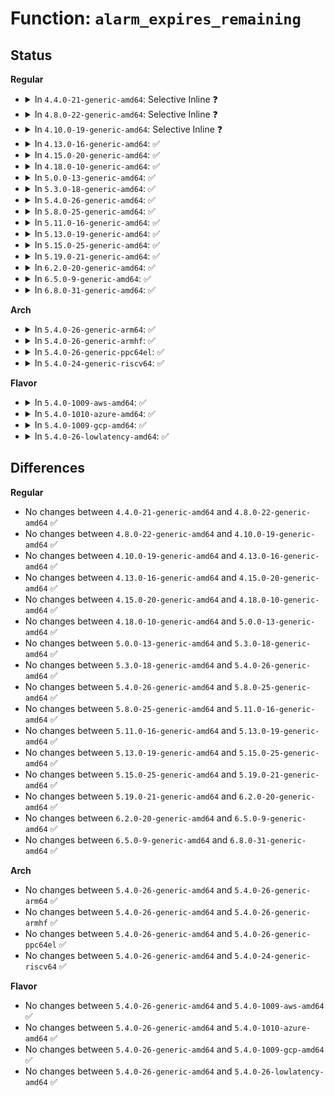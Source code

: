 # Function: <code>alarm_expires_remaining</code>

## Status
<b>Regular</b>
<ul>
<li>
<details>
<summary>In <code>4.4.0-21-generic-amd64</code>: Selective Inline ❓</summary>

```c
ktime_t alarm_expires_remaining(const struct alarm * alarm)
```

```json
{
  "name": "alarm_expires_remaining",
  "collision_type": "Unique Global",
  "inline_type": "Selective",
  "funcs": [
    {
      "addr": 18446744071579871328,
      "name": "alarm_expires_remaining",
      "external": true,
      "loc": "kernel/time/alarmtimer.c:202",
      "file": "kernel/time/alarmtimer.c",
      "inline": "not declared, inlined",
      "caller_inline": [
        "kernel/time/alarmtimer.c:alarm_timer_get"
      ],
      "caller_func": [
        "fs/timerfd.c:timerfd_get_remaining",
        "drivers/power/charger-manager.c:cm_suspend_complete"
      ]
    }
  ],
  "symbols": [
    {
      "addr": 18446744071579871328,
      "name": "alarm_expires_remaining",
      "section": ".text",
      "bind": "STB_GLOBAL",
      "size": 40
    }
  ]
}
```
</details>
</li>
<li>
<details>
<summary>In <code>4.8.0-22-generic-amd64</code>: Selective Inline ❓</summary>

```c
ktime_t alarm_expires_remaining(const struct alarm * alarm)
```

```json
{
  "name": "alarm_expires_remaining",
  "collision_type": "Unique Global",
  "inline_type": "Selective",
  "funcs": [
    {
      "addr": 18446744071579901950,
      "name": "alarm_expires_remaining",
      "external": true,
      "loc": "kernel/time/alarmtimer.c:201",
      "file": "kernel/time/alarmtimer.c",
      "inline": "not declared, inlined",
      "caller_inline": [
        "kernel/time/alarmtimer.c:alarm_timer_get"
      ],
      "caller_func": [
        "fs/timerfd.c:timerfd_get_remaining",
        "drivers/power/charger-manager.c:cm_suspend_complete"
      ]
    }
  ],
  "symbols": [
    {
      "addr": 18446744071579900624,
      "name": "alarm_expires_remaining",
      "section": ".text",
      "bind": "STB_GLOBAL",
      "size": 40
    }
  ]
}
```
</details>
</li>
<li>
<details>
<summary>In <code>4.10.0-19-generic-amd64</code>: Selective Inline ❓</summary>

```c
ktime_t alarm_expires_remaining(const struct alarm * alarm)
```

```json
{
  "name": "alarm_expires_remaining",
  "collision_type": "Unique Global",
  "inline_type": "Selective",
  "funcs": [
    {
      "addr": 18446744071579912222,
      "name": "alarm_expires_remaining",
      "external": true,
      "loc": "kernel/time/alarmtimer.c:207",
      "file": "kernel/time/alarmtimer.c",
      "inline": "not declared, inlined",
      "caller_inline": [
        "kernel/time/alarmtimer.c:alarm_timer_get"
      ],
      "caller_func": [
        "fs/timerfd.c:timerfd_get_remaining",
        "drivers/power/supply/charger-manager.c:cm_suspend_complete"
      ]
    }
  ],
  "symbols": [
    {
      "addr": 18446744071579909680,
      "name": "alarm_expires_remaining",
      "section": ".text",
      "bind": "STB_GLOBAL",
      "size": 40
    }
  ]
}
```
</details>
</li>
<li>
<details>
<summary>In <code>4.13.0-16-generic-amd64</code>: ✅</summary>

```c
ktime_t alarm_expires_remaining(const struct alarm * alarm)
```

```json
{
  "name": "alarm_expires_remaining",
  "collision_type": "Unique Global",
  "inline_type": "No",
  "funcs": [
    {
      "addr": 18446744071579918144,
      "name": "alarm_expires_remaining",
      "external": true,
      "loc": "kernel/time/alarmtimer.c:214",
      "file": "kernel/time/alarmtimer.c",
      "inline": "seen, unknown",
      "caller_inline": [],
      "caller_func": [
        "fs/timerfd.c:timerfd_get_remaining",
        "drivers/power/supply/charger-manager.c:cm_suspend_complete"
      ]
    }
  ],
  "symbols": [
    {
      "addr": 18446744071579918144,
      "name": "alarm_expires_remaining",
      "section": ".text",
      "bind": "STB_GLOBAL",
      "size": 37
    }
  ]
}
```
</details>
</li>
<li>
<details>
<summary>In <code>4.15.0-20-generic-amd64</code>: ✅</summary>

```c
ktime_t alarm_expires_remaining(const struct alarm * alarm)
```

```json
{
  "name": "alarm_expires_remaining",
  "collision_type": "Unique Global",
  "inline_type": "No",
  "funcs": [
    {
      "addr": 18446744071579963328,
      "name": "alarm_expires_remaining",
      "external": true,
      "loc": "kernel/time/alarmtimer.c:228",
      "file": "kernel/time/alarmtimer.c",
      "inline": "seen, unknown",
      "caller_inline": [],
      "caller_func": [
        "fs/timerfd.c:timerfd_get_remaining",
        "drivers/power/supply/charger-manager.c:cm_suspend_complete"
      ]
    }
  ],
  "symbols": [
    {
      "addr": 18446744071579963328,
      "name": "alarm_expires_remaining",
      "section": ".text",
      "bind": "STB_GLOBAL",
      "size": 43
    }
  ]
}
```
</details>
</li>
<li>
<details>
<summary>In <code>4.18.0-10-generic-amd64</code>: ✅</summary>

```c
ktime_t alarm_expires_remaining(const struct alarm * alarm)
```

```json
{
  "name": "alarm_expires_remaining",
  "collision_type": "Unique Global",
  "inline_type": "No",
  "funcs": [
    {
      "addr": 18446744071580010944,
      "name": "alarm_expires_remaining",
      "external": true,
      "loc": "kernel/time/alarmtimer.c:228",
      "file": "kernel/time/alarmtimer.c",
      "inline": "seen, unknown",
      "caller_inline": [],
      "caller_func": [
        "fs/timerfd.c:timerfd_get_remaining",
        "drivers/power/supply/charger-manager.c:cm_suspend_complete"
      ]
    }
  ],
  "symbols": [
    {
      "addr": 18446744071580010944,
      "name": "alarm_expires_remaining",
      "section": ".text",
      "bind": "STB_GLOBAL",
      "size": 43
    }
  ]
}
```
</details>
</li>
<li>
<details>
<summary>In <code>5.0.0-13-generic-amd64</code>: ✅</summary>

```c
ktime_t alarm_expires_remaining(const struct alarm * alarm)
```

```json
{
  "name": "alarm_expires_remaining",
  "collision_type": "Unique Global",
  "inline_type": "No",
  "funcs": [
    {
      "addr": 18446744071580057968,
      "name": "alarm_expires_remaining",
      "external": true,
      "loc": "kernel/time/alarmtimer.c:225",
      "file": "kernel/time/alarmtimer.c",
      "inline": "seen, unknown",
      "caller_inline": [],
      "caller_func": [
        "fs/timerfd.c:timerfd_get_remaining",
        "drivers/power/supply/charger-manager.c:cm_suspend_complete"
      ]
    }
  ],
  "symbols": [
    {
      "addr": 18446744071580057968,
      "name": "alarm_expires_remaining",
      "section": ".text",
      "bind": "STB_GLOBAL",
      "size": 43
    }
  ]
}
```
</details>
</li>
<li>
<details>
<summary>In <code>5.3.0-18-generic-amd64</code>: ✅</summary>

```c
ktime_t alarm_expires_remaining(const struct alarm * alarm)
```

```json
{
  "name": "alarm_expires_remaining",
  "collision_type": "Unique Global",
  "inline_type": "No",
  "funcs": [
    {
      "addr": 18446744071580101552,
      "name": "alarm_expires_remaining",
      "external": true,
      "loc": "kernel/time/alarmtimer.c:225",
      "file": "kernel/time/alarmtimer.c",
      "inline": "seen, unknown",
      "caller_inline": [],
      "caller_func": [
        "fs/timerfd.c:timerfd_get_remaining",
        "drivers/power/supply/charger-manager.c:cm_suspend_complete"
      ]
    }
  ],
  "symbols": [
    {
      "addr": 18446744071580101552,
      "name": "alarm_expires_remaining",
      "section": ".text",
      "bind": "STB_GLOBAL",
      "size": 43
    }
  ]
}
```
</details>
</li>
<li>
<details>
<summary>In <code>5.4.0-26-generic-amd64</code>: ✅</summary>

```c
ktime_t alarm_expires_remaining(const struct alarm * alarm)
```

```json
{
  "name": "alarm_expires_remaining",
  "collision_type": "Unique Global",
  "inline_type": "No",
  "funcs": [
    {
      "addr": 18446744071580150528,
      "name": "alarm_expires_remaining",
      "external": true,
      "loc": "kernel/time/alarmtimer.c:234",
      "file": "kernel/time/alarmtimer.c",
      "inline": "seen, unknown",
      "caller_inline": [],
      "caller_func": [
        "fs/timerfd.c:timerfd_get_remaining",
        "drivers/power/supply/charger-manager.c:cm_suspend_complete"
      ]
    }
  ],
  "symbols": [
    {
      "addr": 18446744071580150528,
      "name": "alarm_expires_remaining",
      "section": ".text",
      "bind": "STB_GLOBAL",
      "size": 43
    }
  ]
}
```
</details>
</li>
<li>
<details>
<summary>In <code>5.8.0-25-generic-amd64</code>: ✅</summary>

```c
ktime_t alarm_expires_remaining(const struct alarm * alarm)
```

```json
{
  "name": "alarm_expires_remaining",
  "collision_type": "Unique Global",
  "inline_type": "No",
  "funcs": [
    {
      "addr": 18446744071580212528,
      "name": "alarm_expires_remaining",
      "external": true,
      "loc": "kernel/time/alarmtimer.c:225",
      "file": "kernel/time/alarmtimer.c",
      "inline": "seen, unknown",
      "caller_inline": [],
      "caller_func": [
        "fs/timerfd.c:do_timerfd_gettime",
        "fs/timerfd.c:do_timerfd_settime",
        "fs/timerfd.c:timerfd_show",
        "drivers/power/supply/charger-manager.c:cm_suspend_complete"
      ]
    }
  ],
  "symbols": [
    {
      "addr": 18446744071580212528,
      "name": "alarm_expires_remaining",
      "section": ".text",
      "bind": "STB_GLOBAL",
      "size": 52
    }
  ]
}
```
</details>
</li>
<li>
<details>
<summary>In <code>5.11.0-16-generic-amd64</code>: ✅</summary>

```c
ktime_t alarm_expires_remaining(const struct alarm * alarm)
```

```json
{
  "name": "alarm_expires_remaining",
  "collision_type": "Unique Global",
  "inline_type": "No",
  "funcs": [
    {
      "addr": 18446744071580196800,
      "name": "alarm_expires_remaining",
      "external": true,
      "loc": "kernel/time/alarmtimer.c:225",
      "file": "kernel/time/alarmtimer.c",
      "inline": "seen, unknown",
      "caller_inline": [],
      "caller_func": [
        "fs/timerfd.c:do_timerfd_gettime",
        "fs/timerfd.c:do_timerfd_settime",
        "fs/timerfd.c:timerfd_show",
        "drivers/power/supply/charger-manager.c:cm_suspend_complete"
      ]
    }
  ],
  "symbols": [
    {
      "addr": 18446744071580196800,
      "name": "alarm_expires_remaining",
      "section": ".text",
      "bind": "STB_GLOBAL",
      "size": 52
    }
  ]
}
```
</details>
</li>
<li>
<details>
<summary>In <code>5.13.0-19-generic-amd64</code>: ✅</summary>

```c
ktime_t alarm_expires_remaining(const struct alarm * alarm)
```

```json
{
  "name": "alarm_expires_remaining",
  "collision_type": "Unique Global",
  "inline_type": "No",
  "funcs": [
    {
      "addr": 18446744071580202112,
      "name": "alarm_expires_remaining",
      "external": true,
      "loc": "kernel/time/alarmtimer.c:225",
      "file": "kernel/time/alarmtimer.c",
      "inline": "seen, unknown",
      "caller_inline": [],
      "caller_func": [
        "fs/timerfd.c:do_timerfd_gettime",
        "fs/timerfd.c:do_timerfd_settime",
        "fs/timerfd.c:timerfd_show",
        "drivers/power/supply/charger-manager.c:cm_suspend_complete"
      ]
    }
  ],
  "symbols": [
    {
      "addr": 18446744071580202112,
      "name": "alarm_expires_remaining",
      "section": ".text",
      "bind": "STB_GLOBAL",
      "size": 52
    }
  ]
}
```
</details>
</li>
<li>
<details>
<summary>In <code>5.15.0-25-generic-amd64</code>: ✅</summary>

```c
ktime_t alarm_expires_remaining(const struct alarm * alarm)
```

```json
{
  "name": "alarm_expires_remaining",
  "collision_type": "Unique Global",
  "inline_type": "No",
  "funcs": [
    {
      "addr": 18446744071580348752,
      "name": "alarm_expires_remaining",
      "external": true,
      "loc": "kernel/time/alarmtimer.c:225",
      "file": "kernel/time/alarmtimer.c",
      "inline": "seen, unknown",
      "caller_inline": [],
      "caller_func": [
        "fs/timerfd.c:do_timerfd_gettime",
        "fs/timerfd.c:do_timerfd_settime",
        "fs/timerfd.c:timerfd_show",
        "drivers/power/supply/charger-manager.c:cm_suspend_complete"
      ]
    }
  ],
  "symbols": [
    {
      "addr": 18446744071580348752,
      "name": "alarm_expires_remaining",
      "section": ".text",
      "bind": "STB_GLOBAL",
      "size": 80
    }
  ]
}
```
</details>
</li>
<li>
<details>
<summary>In <code>5.19.0-21-generic-amd64</code>: ✅</summary>

```c
ktime_t alarm_expires_remaining(const struct alarm * alarm)
```

```json
{
  "name": "alarm_expires_remaining",
  "collision_type": "Unique Global",
  "inline_type": "No",
  "funcs": [
    {
      "addr": 18446744071580562656,
      "name": "alarm_expires_remaining",
      "external": true,
      "loc": "kernel/time/alarmtimer.c:225",
      "file": "kernel/time/alarmtimer.c",
      "inline": "seen, unknown",
      "caller_inline": [],
      "caller_func": [
        "fs/timerfd.c:do_timerfd_gettime",
        "fs/timerfd.c:do_timerfd_settime",
        "fs/timerfd.c:timerfd_show",
        "drivers/power/supply/charger-manager.c:cm_suspend_complete"
      ]
    }
  ],
  "symbols": [
    {
      "addr": 18446744071580562656,
      "name": "alarm_expires_remaining",
      "section": ".text",
      "bind": "STB_GLOBAL",
      "size": 90
    }
  ]
}
```
</details>
</li>
<li>
<details>
<summary>In <code>6.2.0-20-generic-amd64</code>: ✅</summary>

```c
ktime_t alarm_expires_remaining(const struct alarm * alarm)
```

```json
{
  "name": "alarm_expires_remaining",
  "collision_type": "Unique Global",
  "inline_type": "No",
  "funcs": [
    {
      "addr": 18446744071580822320,
      "name": "alarm_expires_remaining",
      "external": true,
      "loc": "kernel/time/alarmtimer.c:225",
      "file": "kernel/time/alarmtimer.c",
      "inline": "seen, unknown",
      "caller_inline": [],
      "caller_func": [
        "fs/timerfd.c:do_timerfd_gettime",
        "fs/timerfd.c:do_timerfd_settime",
        "fs/timerfd.c:timerfd_show",
        "drivers/power/supply/charger-manager.c:cm_suspend_complete"
      ]
    }
  ],
  "symbols": [
    {
      "addr": 18446744071580822320,
      "name": "alarm_expires_remaining",
      "section": ".text",
      "bind": "STB_GLOBAL",
      "size": 90
    }
  ]
}
```
</details>
</li>
<li>
<details>
<summary>In <code>6.5.0-9-generic-amd64</code>: ✅</summary>

```c
ktime_t alarm_expires_remaining(const struct alarm * alarm)
```

```json
{
  "name": "alarm_expires_remaining",
  "collision_type": "Unique Global",
  "inline_type": "No",
  "funcs": [
    {
      "addr": 18446744071580905824,
      "name": "alarm_expires_remaining",
      "external": true,
      "loc": "kernel/time/alarmtimer.c:224",
      "file": "kernel/time/alarmtimer.c",
      "inline": "seen, unknown",
      "caller_inline": [],
      "caller_func": [
        "fs/timerfd.c:do_timerfd_gettime",
        "fs/timerfd.c:do_timerfd_settime",
        "fs/timerfd.c:timerfd_show",
        "drivers/power/supply/charger-manager.c:cm_suspend_complete"
      ]
    }
  ],
  "symbols": [
    {
      "addr": 18446744071580905824,
      "name": "alarm_expires_remaining",
      "section": ".text",
      "bind": "STB_GLOBAL",
      "size": 90
    }
  ]
}
```
</details>
</li>
<li>
<details>
<summary>In <code>6.8.0-31-generic-amd64</code>: ✅</summary>

```c
ktime_t alarm_expires_remaining(const struct alarm * alarm)
```

```json
{
  "name": "alarm_expires_remaining",
  "collision_type": "Unique Global",
  "inline_type": "No",
  "funcs": [
    {
      "addr": 18446744071580996352,
      "name": "alarm_expires_remaining",
      "external": true,
      "loc": "kernel/time/alarmtimer.c:224",
      "file": "kernel/time/alarmtimer.c",
      "inline": "seen, unknown",
      "caller_inline": [],
      "caller_func": [
        "fs/timerfd.c:do_timerfd_gettime",
        "fs/timerfd.c:do_timerfd_settime",
        "fs/timerfd.c:timerfd_show",
        "drivers/power/supply/charger-manager.c:cm_suspend_complete"
      ]
    }
  ],
  "symbols": [
    {
      "addr": 18446744071580996352,
      "name": "alarm_expires_remaining",
      "section": ".text",
      "bind": "STB_GLOBAL",
      "size": 90
    }
  ]
}
```
</details>
</li>
</ul>
<b>Arch</b>
<ul>
<li>
<details>
<summary>In <code>5.4.0-26-generic-arm64</code>: ✅</summary>

```c
ktime_t alarm_expires_remaining(const struct alarm * alarm)
```

```json
{
  "name": "alarm_expires_remaining",
  "collision_type": "Unique Global",
  "inline_type": "No",
  "funcs": [
    {
      "addr": 18446603336491370520,
      "name": "alarm_expires_remaining",
      "external": true,
      "loc": "kernel/time/alarmtimer.c:234",
      "file": "kernel/time/alarmtimer.c",
      "inline": "seen, unknown",
      "caller_inline": [],
      "caller_func": [
        "fs/timerfd.c:timerfd_get_remaining",
        "drivers/power/supply/charger-manager.c:cm_suspend_complete"
      ]
    }
  ],
  "symbols": [
    {
      "addr": 18446603336491370520,
      "name": "alarm_expires_remaining",
      "section": ".text",
      "bind": "STB_GLOBAL",
      "size": 72
    }
  ]
}
```
</details>
</li>
<li>
<details>
<summary>In <code>5.4.0-26-generic-armhf</code>: ✅</summary>

```c
ktime_t alarm_expires_remaining(const struct alarm * alarm)
```

```json
{
  "name": "alarm_expires_remaining",
  "collision_type": "Unique Global",
  "inline_type": "No",
  "funcs": [
    {
      "addr": 3225369788,
      "name": "alarm_expires_remaining",
      "external": true,
      "loc": "kernel/time/alarmtimer.c:234",
      "file": "kernel/time/alarmtimer.c",
      "inline": "seen, unknown",
      "caller_inline": [],
      "caller_func": [
        "fs/timerfd.c:timerfd_get_remaining",
        "drivers/power/supply/charger-manager.c:cm_suspend_complete"
      ]
    }
  ],
  "symbols": [
    {
      "addr": 3225369788,
      "name": "alarm_expires_remaining",
      "section": ".text",
      "bind": "STB_GLOBAL",
      "size": 64
    }
  ]
}
```
</details>
</li>
<li>
<details>
<summary>In <code>5.4.0-26-generic-ppc64el</code>: ✅</summary>

```c
ktime_t alarm_expires_remaining(const struct alarm * alarm)
```

```json
{
  "name": "alarm_expires_remaining",
  "collision_type": "Unique Global",
  "inline_type": "No",
  "funcs": [
    {
      "addr": 13835058055284308016,
      "name": "alarm_expires_remaining",
      "external": true,
      "loc": "kernel/time/alarmtimer.c:234",
      "file": "kernel/time/alarmtimer.c",
      "inline": "seen, unknown",
      "caller_inline": [],
      "caller_func": [
        "fs/timerfd.c:timerfd_get_remaining",
        "drivers/power/supply/charger-manager.c:cm_suspend_complete"
      ]
    }
  ],
  "symbols": [
    {
      "addr": 13835058055284308016,
      "name": "alarm_expires_remaining",
      "section": ".text",
      "bind": "STB_GLOBAL",
      "size": 100
    }
  ]
}
```
</details>
</li>
<li>
<details>
<summary>In <code>5.4.0-24-generic-riscv64</code>: ✅</summary>

```c
ktime_t alarm_expires_remaining(const struct alarm * alarm)
```

```json
{
  "name": "alarm_expires_remaining",
  "collision_type": "Unique Global",
  "inline_type": "No",
  "funcs": [
    {
      "addr": 18446743936271860756,
      "name": "alarm_expires_remaining",
      "external": true,
      "loc": "kernel/time/alarmtimer.c:234",
      "file": "kernel/time/alarmtimer.c",
      "inline": "seen, unknown",
      "caller_inline": [],
      "caller_func": [
        "fs/timerfd.c:timerfd_get_remaining",
        "drivers/power/supply/charger-manager.c:cm_suspend_complete"
      ]
    }
  ],
  "symbols": [
    {
      "addr": 18446743936271860756,
      "name": "alarm_expires_remaining",
      "section": ".text",
      "bind": "STB_GLOBAL",
      "size": 64
    }
  ]
}
```
</details>
</li>
</ul>
<b>Flavor</b>
<ul>
<li>
<details>
<summary>In <code>5.4.0-1009-aws-amd64</code>: ✅</summary>

```c
ktime_t alarm_expires_remaining(const struct alarm * alarm)
```

```json
{
  "name": "alarm_expires_remaining",
  "collision_type": "Unique Global",
  "inline_type": "No",
  "funcs": [
    {
      "addr": 18446744071580119728,
      "name": "alarm_expires_remaining",
      "external": true,
      "loc": "kernel/time/alarmtimer.c:234",
      "file": "kernel/time/alarmtimer.c",
      "inline": "seen, unknown",
      "caller_inline": [],
      "caller_func": [
        "fs/timerfd.c:timerfd_get_remaining"
      ]
    }
  ],
  "symbols": [
    {
      "addr": 18446744071580119728,
      "name": "alarm_expires_remaining",
      "section": ".text",
      "bind": "STB_GLOBAL",
      "size": 43
    }
  ]
}
```
</details>
</li>
<li>
<details>
<summary>In <code>5.4.0-1010-azure-amd64</code>: ✅</summary>

```c
ktime_t alarm_expires_remaining(const struct alarm * alarm)
```

```json
{
  "name": "alarm_expires_remaining",
  "collision_type": "Unique Global",
  "inline_type": "No",
  "funcs": [
    {
      "addr": 18446744071580065024,
      "name": "alarm_expires_remaining",
      "external": true,
      "loc": "kernel/time/alarmtimer.c:234",
      "file": "kernel/time/alarmtimer.c",
      "inline": "seen, unknown",
      "caller_inline": [],
      "caller_func": [
        "fs/timerfd.c:timerfd_get_remaining"
      ]
    }
  ],
  "symbols": [
    {
      "addr": 18446744071580065024,
      "name": "alarm_expires_remaining",
      "section": ".text",
      "bind": "STB_GLOBAL",
      "size": 43
    }
  ]
}
```
</details>
</li>
<li>
<details>
<summary>In <code>5.4.0-1009-gcp-amd64</code>: ✅</summary>

```c
ktime_t alarm_expires_remaining(const struct alarm * alarm)
```

```json
{
  "name": "alarm_expires_remaining",
  "collision_type": "Unique Global",
  "inline_type": "No",
  "funcs": [
    {
      "addr": 18446744071580110800,
      "name": "alarm_expires_remaining",
      "external": true,
      "loc": "kernel/time/alarmtimer.c:234",
      "file": "kernel/time/alarmtimer.c",
      "inline": "seen, unknown",
      "caller_inline": [],
      "caller_func": [
        "fs/timerfd.c:timerfd_get_remaining",
        "drivers/power/supply/charger-manager.c:cm_suspend_complete"
      ]
    }
  ],
  "symbols": [
    {
      "addr": 18446744071580110800,
      "name": "alarm_expires_remaining",
      "section": ".text",
      "bind": "STB_GLOBAL",
      "size": 43
    }
  ]
}
```
</details>
</li>
<li>
<details>
<summary>In <code>5.4.0-26-lowlatency-amd64</code>: ✅</summary>

```c
ktime_t alarm_expires_remaining(const struct alarm * alarm)
```

```json
{
  "name": "alarm_expires_remaining",
  "collision_type": "Unique Global",
  "inline_type": "No",
  "funcs": [
    {
      "addr": 18446744071580162544,
      "name": "alarm_expires_remaining",
      "external": true,
      "loc": "kernel/time/alarmtimer.c:234",
      "file": "kernel/time/alarmtimer.c",
      "inline": "seen, unknown",
      "caller_inline": [],
      "caller_func": [
        "fs/timerfd.c:timerfd_get_remaining",
        "drivers/power/supply/charger-manager.c:cm_suspend_complete"
      ]
    }
  ],
  "symbols": [
    {
      "addr": 18446744071580162544,
      "name": "alarm_expires_remaining",
      "section": ".text",
      "bind": "STB_GLOBAL",
      "size": 43
    }
  ]
}
```
</details>
</li>
</ul>

## Differences
<b>Regular</b>
<ul>
<li>
No changes between <code>4.4.0-21-generic-amd64</code> and <code>4.8.0-22-generic-amd64</code> ✅
</li>
<li>
No changes between <code>4.8.0-22-generic-amd64</code> and <code>4.10.0-19-generic-amd64</code> ✅
</li>
<li>
No changes between <code>4.10.0-19-generic-amd64</code> and <code>4.13.0-16-generic-amd64</code> ✅
</li>
<li>
No changes between <code>4.13.0-16-generic-amd64</code> and <code>4.15.0-20-generic-amd64</code> ✅
</li>
<li>
No changes between <code>4.15.0-20-generic-amd64</code> and <code>4.18.0-10-generic-amd64</code> ✅
</li>
<li>
No changes between <code>4.18.0-10-generic-amd64</code> and <code>5.0.0-13-generic-amd64</code> ✅
</li>
<li>
No changes between <code>5.0.0-13-generic-amd64</code> and <code>5.3.0-18-generic-amd64</code> ✅
</li>
<li>
No changes between <code>5.3.0-18-generic-amd64</code> and <code>5.4.0-26-generic-amd64</code> ✅
</li>
<li>
No changes between <code>5.4.0-26-generic-amd64</code> and <code>5.8.0-25-generic-amd64</code> ✅
</li>
<li>
No changes between <code>5.8.0-25-generic-amd64</code> and <code>5.11.0-16-generic-amd64</code> ✅
</li>
<li>
No changes between <code>5.11.0-16-generic-amd64</code> and <code>5.13.0-19-generic-amd64</code> ✅
</li>
<li>
No changes between <code>5.13.0-19-generic-amd64</code> and <code>5.15.0-25-generic-amd64</code> ✅
</li>
<li>
No changes between <code>5.15.0-25-generic-amd64</code> and <code>5.19.0-21-generic-amd64</code> ✅
</li>
<li>
No changes between <code>5.19.0-21-generic-amd64</code> and <code>6.2.0-20-generic-amd64</code> ✅
</li>
<li>
No changes between <code>6.2.0-20-generic-amd64</code> and <code>6.5.0-9-generic-amd64</code> ✅
</li>
<li>
No changes between <code>6.5.0-9-generic-amd64</code> and <code>6.8.0-31-generic-amd64</code> ✅
</li>
</ul>
<b>Arch</b>
<ul>
<li>
No changes between <code>5.4.0-26-generic-amd64</code> and <code>5.4.0-26-generic-arm64</code> ✅
</li>
<li>
No changes between <code>5.4.0-26-generic-amd64</code> and <code>5.4.0-26-generic-armhf</code> ✅
</li>
<li>
No changes between <code>5.4.0-26-generic-amd64</code> and <code>5.4.0-26-generic-ppc64el</code> ✅
</li>
<li>
No changes between <code>5.4.0-26-generic-amd64</code> and <code>5.4.0-24-generic-riscv64</code> ✅
</li>
</ul>
<b>Flavor</b>
<ul>
<li>
No changes between <code>5.4.0-26-generic-amd64</code> and <code>5.4.0-1009-aws-amd64</code> ✅
</li>
<li>
No changes between <code>5.4.0-26-generic-amd64</code> and <code>5.4.0-1010-azure-amd64</code> ✅
</li>
<li>
No changes between <code>5.4.0-26-generic-amd64</code> and <code>5.4.0-1009-gcp-amd64</code> ✅
</li>
<li>
No changes between <code>5.4.0-26-generic-amd64</code> and <code>5.4.0-26-lowlatency-amd64</code> ✅
</li>
</ul>
